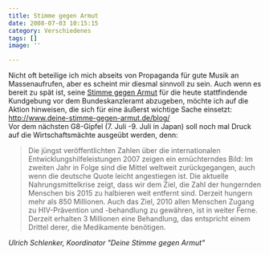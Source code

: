 ```yaml
---
title: Stimme gegen Armut
date: 2008-07-03 10:15:15
category: Verschiedenes
tags: []
image: ''

---
```


Nicht oft beteilige ich mich abseits von Propaganda für gute Musik an Massenaufrufen, aber es scheint mir diesmal sinnvoll zu sein. Auch wenn es bereit zu spät ist, seine [Stimme gegen Armut](http://www.deine-stimme-gegen-armut.de) für die heute stattfindende Kundgebung vor dem Bundeskanzleramt abzugeben, möchte ich auf die Aktion hinweisen, die sich für eine äußerst wichtige Sache einsetzt:  
<http://www.deine-stimme-gegen-armut.de/blog/>  
Vor dem nächsten G8-Gipfel (7. Juli -9. Juli in Japan) soll noch mal Druck auf die Wirtschaftsmächte ausgeübt werden, denn:

> Die jüngst veröffentlichten Zahlen über die internationalen Entwicklungshilfeleistungen 2007 zeigen ein ernüchterndes Bild: Im zweiten Jahr in Folge sind die Mittel weltweit zurückgegangen, auch wenn die deutsche Quote leicht angestiegen ist. Die aktuelle Nahrungsmittelkrise zeigt, dass wir dem Ziel, die Zahl der hungernden Menschen bis 2015 zu halbieren weit entfernt sind. Derzeit hungern mehr als 850 Millionen. Auch das Ziel, 2010 allen Menschen Zugang zu HIV-Prävention und -behandlung zu gewähren, ist in weiter Ferne. Derzeit erhalten 3 Millionen eine Behandlung, das entspricht einem Drittel derer, die Medikamente benötigen.


*Ulrich Schlenker, Koordinator "Deine Stimme gegen Armut"*
